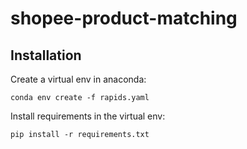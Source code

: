 # shopee-product-matching

## Installation
Create a virtual env in anaconda: 
```
conda env create -f rapids.yaml
```
Install requirements in the virtual env:
```
pip install -r requirements.txt
```